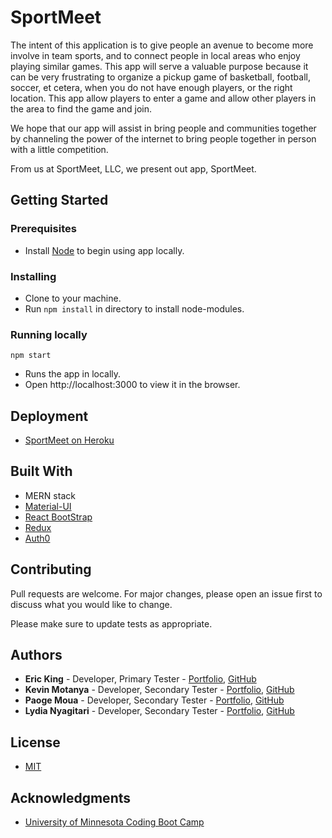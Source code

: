 # SportMeet
The intent of this application is to give people an avenue to become more involve in team sports, and to connect people in local areas who enjoy playing similar games.  This app will serve a valuable purpose because it can be very frustrating to organize a pickup game of basketball, football, soccer, et cetera, when you do not have enough players, or the right location.  This app allow players to enter a game and allow other players in the area to find the game and join.

We hope that our app will assist in bring people and communities together by channeling the power of the internet to bring people together in person with a little competition. 

From us at SportMeet, LLC, we present out app, SportMeet.

## Getting Started

### Prerequisites
* Install [Node](https://nodejs.org/en/) to begin using app locally.

### Installing
* Clone to your machine.
* Run ``` npm install ``` in directory to install node-modules.

### Running locally
``` npm start ```
* Runs the app in locally.
* Open http://localhost:3000 to view it in the browser.

## Deployment
* [SportMeet on Heroku](https://sheltered-beyond-48534.herokuapp.com/)

## Built With
* MERN stack
* [Material-UI](https://material-ui.com/)
* [React BootStrap](https://react-bootstrap.github.io/)
* [Redux](https://redux.js.org/)
* [Auth0](https://auth0.com/)

## Contributing
Pull requests are welcome.  For major changes, please open an issue first to discuss what you would like to change.

Please make sure to update tests as appropriate.

## Authors
* **Eric King** - Developer, Primary Tester - [Portfolio](https://kingeric027.github.io/My-Portfolio/Eric-King-Portfolio.html), [GitHub](https://github.com/kingeric027)
* **Kevin Motanya** - Developer, Secondary Tester - [Portfolio](https://kevinmotanya.github.io/), [GitHub](https://github.com/Kevinmotanya)
* **Paoge Moua** - Developer, Secondary Tester - [Portfolio](https://paogemoua.github.io/), [GitHub](https://github.com/paogemoua)
* **Lydia Nyagitari** - Developer, Secondary Tester - [Portfolio](https://lydianyagitari.github.io/), [GitHub](https://github.com/lydianyagitari)

## License
* [MIT](https://choosealicense.com/licenses/mit/)

## Acknowledgments
* [University of Minnesota Coding Boot Camp](https://bootcamp.umn.edu/)
